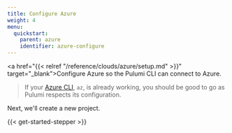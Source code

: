 ```yaml
---
title: Configure Azure
weight: 4
menu:
  quickstart:
    parent: azure
    identifier: azure-configure
---
```


<!-- TODO inline a streamlined version of configuring the cloud here. -->

<a href="{{< relref "/reference/clouds/azure/setup.md" >}}" target="_blank">Configure Azure</a> so the Pulumi CLI can connect to Azure.

> If your <a href="https://docs.microsoft.com/en-us/cli/azure/" target="_blank">Azure CLI</a>, `az`, is already working, you should be good to go as Pulumi respects its configuration.

Next, we'll create a new project.

{{< get-started-stepper >}}

